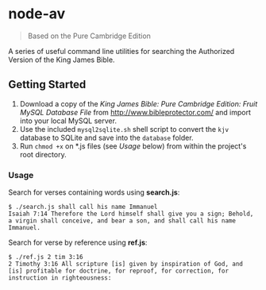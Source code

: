 # node-av
> Based on the Pure Cambridge Edition

A series of useful command line utilities for searching the Authorized Version of the King James Bible. 

## Getting Started

1. Download a copy of the *King James Bible: Pure Cambridge Edition: Fruit MySQL Database File* from http://www.bibleprotector.com/ and import into your local MySQL server.
2. Use the included `mysql2sqlite.sh` shell script to convert the `kjv` database to SQLite and save into the `database` folder.
3. Run `chmod +x` on \*.js files (see *Usage* below) from within the project's root directory.

### Usage
Search for verses containing words using **search.js**:
````
$ ./search.js shall call his name Immanuel
Isaiah 7:14 Therefore the Lord himself shall give you a sign; Behold, a virgin shall conceive, and bear a son, and shall call his name Immanuel.
````

Search for verse by reference using **ref.js**:
````
$ ./ref.js 2 tim 3:16
2 Timothy 3:16 All scripture [is] given by inspiration of God, and [is] profitable for doctrine, for reproof, for correction, for instruction in righteousness:
````

